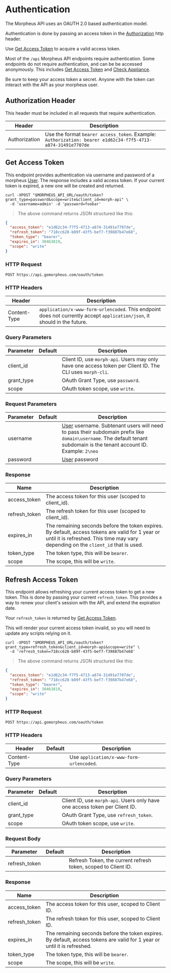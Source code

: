 # Authentication

The Morpheus API uses an OAUTH 2.0 based authentication model. 

Authentication is done by passing an access token in the [Authorization](#authorization-header) http header.

Use [Get Access Token](#get-access-token) to acquire a valid access token.

Most of the `/api` Morpheus API endpoints require authentication.  Some endpoints do not require authentication, and can be be accessed anonymously. This includes [Get Access Token](#get-access-token) and [Check Appliance](#check-appliance).


<aside class="info">
Be sure to keep your access token a secret. Anyone with the token can interact with the API as your morpheus user.
</aside>

## Authorization Header

This header must be included in all requests that require authentication.

Header |  Description
---------  | -----------
Authorization      | Use the format `bearer access_token`. Example: `Authorization: bearer e1d62c34-f7f5-4713-a874-31491e7707de`


## Get Access Token

This endpoint provides authentication via username and password of a morpheus [User](#users). The response includes a valid access token.  If your current token is expired, a new one will be created and returned. 


```shell
curl -XPOST "$MORPHEUS_API_URL/oauth/token?grant_type=password&scope=write&client_id=morph-api" \
  -d 'username=admin' -d 'password=foobar'
```

> The above command returns JSON structured like this:

```json
{
  "access_token": "e1d62c34-f7f5-4713-a874-31491e7707de",
  "refresh_token": "718cc628-b89f-43f5-bef7-f39887b47e68",
  "token_type": "bearer",
  "expires_in": 30463819,
  "scope": "write"
}
```

### HTTP Request

`POST https://api.gomorpheus.com/oauth/token`

### HTTP Headers

Header | Description
--------- | -----------
Content-Type     | `application/x-www-form-urlencoded`. This endpoint does not currently accept `application/json`, it should in the future.

### Query Parameters

Parameter | Default | Description
--------- | ------- | -----------
client_id      |  | Client ID, use `morph-api`. Users may only have one access token per Client ID. The CLI uses `morph-cli`.
grant_type      | | OAuth Grant Type, use `password`.
scope      | | OAuth token scope, use `write`.

### Request Parameters

Parameter | Default | Description
--------- | ------- | -----------
username      |  | [User](#users) username. Subtenant users will need to pass their subdomain prefix like <code>domain\username</code>. The default tenant subdomain is the tenant account ID. Example: <code>2\neo</code>
password      |  | [User](#users) password


### Response

Name | Description
--------- | -----------
access_token | The access token for this user (scoped to client_id).
refresh_token | The refresh token for this user (scoped to client_id).
expires_in | The remaining seconds before the token expires. By default, access tokens are valid for 1 year or until it is refreshed. This time may vary depending on the `client_id` that is used.
token_type | The token type, this will be `bearer`.
scope | The scope, this will be `write`.


## Refresh Access Token

This endpoint allows refreshing your current access token to get a new token.  This is done by passing your current `refresh_token`. 
This provides a way to renew your client's session with the API, and extend the expiration date.

Your `refresh_token` is returned by [Get Access Token](#get-access-token).

<aside class="info">
This will render your current access token invalid, so you will need to update any scripts relying on it.
</aside>

```shell
curl -XPOST "$MORPHEUS_API_URL/oauth/token?grant_type=refresh_token&client_id=morph-api&scope=write" \
  -d 'refresh_token=718cc628-b89f-43f5-bef7-f39887b47e68'
```

> The above command returns JSON structured like this:

```json
{
  "access_token": "e1d62c34-f7f5-4713-a874-31491e7707de",
  "refresh_token": "718cc628-b89f-43f5-bef7-f39887b47e68",
  "token_type": "bearer",
  "expires_in": 30463819,
  "scope": "write"
}
```

### HTTP Request

`POST https://api.gomorpheus.com/oauth/token`

### HTTP Headers

Header | Default | Description
--------- | ------- | -----------
Content-Type      |  | Use `application/x-www-form-urlencoded`.

### Query Parameters

Parameter | Default | Description
--------- | ------- | -----------
client_id      |  | Client ID, use `morph-api`. Users only have one access token per Client ID.
grant_type      | | OAuth Grant Type, use `refresh_token`.
scope      | | OAuth token scope, use `write`.

### Request Body

Parameter | Default | Description
--------- | ------- | -----------
refresh_token      |  | Refresh Token, the current refresh token, scoped to Client ID.

### Response

Name | Description
--------- | -----------
access_token | The access token for this user, scoped to Client ID.
refresh_token | The refresh token for this user, scoped to Client ID.
expires_in | The remaining seconds before the token expires. By default, access tokens are valid for 1 year or until it is refreshed.
token_type | The token type, this will be `bearer`.
scope | The scope, this will be `write`.

